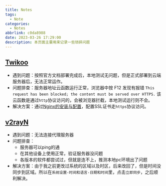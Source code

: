 ```yaml
---
title: Notes
tags:
  - Note
categories:
  - Notes
abbrlink: c0da8988
date: 2023-03-26 17:29:00
description: 本页面主要用来记录一些琐碎问题  
---
```



## [Twikoo](https://twikoo.js.org/)  
- 遇到问题：按照官方文档部署完成后，本地测试无问题，但是正式部署到云端服务器后，无法正常运作。
- 问题排查：服务器地址云函数运行正常，浏览器中按 F12 发现有报错 `This request has been blocked; the content must be served over HTTPS.` 该云函数是通过`http`协议访问的，会被浏览器拦截，本地测试运行则不会。
- 解决方案：通过[Nginx的安装与配置](http://kchris1027.github.io/post/13d4b70d.html)，配置SSL证书走`https`协议访问。

## [v2rayN](https://github.com/2dust/v2rayN)

- 遇到问题：无法连接代理服务器
- 问题排查：
  - 服务器可以ping的通
  - 在其他设备上使用正常，验证服务器没问题
  - 各版本的软件都尝试过，但就是连不上，推测本地pc环境出了问题
- 解决方案：由于我之前更改过系统的区域以及时区，后来改回了，但是时间没同步到区域。所以在`系统设置-时间和语言-日期和时间`里，点击`立即同步`，之后顺利解决。